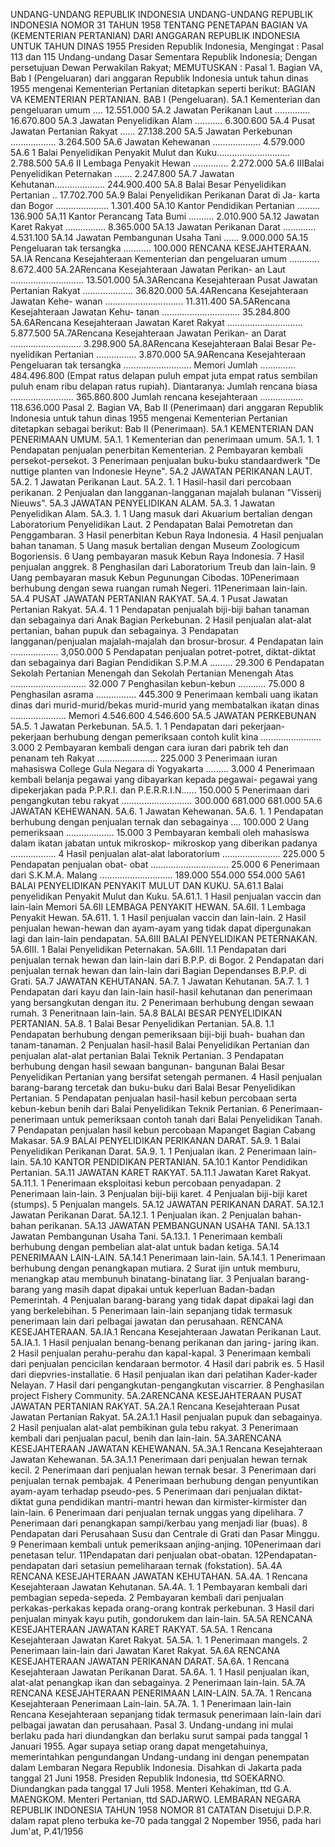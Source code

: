  UNDANG-UNDANG REPUBLIK INDONESIA UNDANG-UNDANG REPUBLIK INDONESIA NOMOR 31 TAHUN 1958 TENTANG PENETAPAN BAGIAN VA (KEMENTERIAN PERTANIAN) DARI ANGGARAN REPUBLIK INDONESIA UNTUK TAHUN DINAS 1955 Presiden Republik Indonesia,
Mengingat :
 Pasal 113 dan 115 Undang-undang Dasar Sementara Republik Indonesia; Dengan persetujuan Dewan Perwakilan Rakyat;
MEMUTUSKAN :
 Pasal 1. Bagian VA, Bab I (Pengeluaran) dari anggaran Republik Indonesia untuk tahun dinas 1955 mengenai Kementerian Pertanian ditetapkan seperti berikut: BAGIAN VA KEMENTERIAN PERTANIAN. BAB I (Pengeluaran). 5A.1 Kementerian dan pengeluaran umum .... 12.551.000 5A.2 Jawatan Perikanan Laut .............. 16.670.800 5A.3 Jawatan Penyelidikan Alam ........... 6.300.600 5A.4 Pusat Jawatan Pertanian Rakyat ...... 27.138.200 5A.5 Jawatan Perkebunan .................. 3.264.500 5A.6 Jawatan Kehewanan ................... 4.579.000 5A.6 1 Balai Penyelidikan Penyakit Mulut dan Kuku............................. 2.788.500 5A.6 II Lembaga Penyakit Hewan .............. 2.272.000 5A.6 IIIBalai Penyelidikan Peternakan ....... 2.247.800 5A.7 Jawatan Kehutanan.................... 244.900.400 5A.8 Balai Besar Penyelidikan Pertanian .. 17.702.700 5A.9 Balai Penyelidikan Perikanan Darat di Ja- karta dan Bogor ..................... 1.301.400 5A.10 Kantor Pendidikan Pertanian ......... 136.900 5A.11 Kantor Perancang Tata Bumi .......... 2.010.900 5A.12 Jawatan Karet Rakyat ................ 8.365.000 5A.13 Jawatan Perikanan Darat ............. 4.531.100 5A.14 Jawatan Pembangunan Usaha Tani ...... 9.000.000 5A.15 Pengeluaran tak tersangka ........... 100.000 RENCANA KESEJAHTERAAN. 5A.IA Rencana Kesejahteraan Kementerian dan pengeluaran umum ............ 8.672.400 5A.2ARencana Kesejahteraan Jawatan Perikan- an Laut ............................. 13.501.000 5A.3ARencana Kesejahteraan Pusat Jawatan Pertanian Rakyat .................... 36.820.000 5A.4ARencana Kesejahteraan Jawatan Kehe- wanan ............................... 11.311.400 5A.5ARencana Kesejahteraan Jawatan Kehu- tanan ............................... 35.284.800 5A.6ARencana Kesejahteraan Jawatan Karet Rakyat .............................. 5.877.500 5A.7ARencana Kesejahteraan Jawatan Perikan- an Darat ............................ 3.298.900 5A.8ARencana Kesejahteraan Balai Besar Pe- nyelidikan Pertanian ................ 3.870.000 5A.9ARencana Kesejahteraan Pengeluaran tak tersangka ........................... Memori Jumlah .............. 484.496.800 (Empat ratus delapan puluh empat juta empat ratus sembilan puluh enam ribu delapan ratus rupiah). Diantaranya: Jumlah rencana biasa ......................... 365.860.800 Jumlah rencana kesejahteraan ................. 118.636.000 Pasal 2. Bagian VA, Bab II (Penerimaan) dari anggaran Republik Indonesia untuk tahun dinas 1955 mengenai Kementerian Pertanian ditetapkan sebagai berikut: Bab II (Penerimaan). 5A.1 KEMENTERIAN DAN PENERIMAAN UMUM. 5A.1. 1 Kementerian dan penerimaan umum. 5A.1. 1. 1 Pendapatan penjualan penerbitan Kementerian. 2 Pembayaran kembali persekot-persekot. 3 Penerimaan penjualan buku-buku standaardwerk "De nuttige planten van Indonesie Heyne". 5A.2 JAWATAN PERIKANAN LAUT. 5A.2. 1 Jawatan Perikanan Laut. 5A.2. 1. 1 Hasil-hasil dari percobaan perikanan. 2 Penjualan dan langganan-langganan majalah bulanan "Visserij Nieuws". 5A.3 JAWATAN PENYELIDIKAN ALAM. 5A.3. 1 Jawatan Penyelidikan Alam. 5A.3. 1. 1 Uang masuk dari Akuarium bertalian dengan Laboratorium Penyelidikan Laut. 2 Pendapatan Balai Pemotretan dan Penggambaran. 3 Hasil penerbitan Kebun Raya Indonesia. 4 Hasil penjualan bahan tanaman. 5 Uang masuk bertalian dengan Museum Zoologicum Bogoriensis. 6 Uang pembayaran masuk Kebun Raya Indonesia. 7 Hasil penjualan anggrek. 8 Penghasilan dari Laboratorium Treub dan lain-lain. 9 Uang pembayaran masuk Kebun Pegunungan Cibodas. 10Penerimaan berhubung dengan sewa ruangan rumah Negeri. 11Penerimaan lain-lain. 5A.4 PUSAT JAWATAN PERTANIAN RAKYAT. 5A.4. 1 Pusat Jawatan Pertanian Rakyat. 5A.4. 1 1 Pendapatan penjualah biji-biji bahan tanaman dan sebagainya dari Anak Bagian Perkebunan. 2 Hasil penjualan alat-alat pertanian, bahan pupuk dan sebagainya. 3 Pendapatan langganan/penjualan majalah-majalah dan brosur-brosur. 4 Pendapatan lain ................... 3,050.000 5 Pendapatan penjualan potret-potret, diktat-diktat dan sebagainya dari Bagian Pendidikan S.P.M.A ......... 29.300 6 Pendapatan Sekolah Pertanian Menengah dan Sekolah Pertanian Menengah Atas .............................. 32.000 7 Penghasilan kebun-kebun ........... 75.000 8 Penghasilan asrama ................ 445.300 9 Penerimaan kembali uang ikatan dinas dari murid-murid/bekas murid-murid yang membatalkan ikatan dinas ...................... Memori 4.546.600 4.546.600 5A.5 JAWATAN PERKEBUNAN 5A.5. 1 Jawatan Perkebunan. 5A.5. 1. 1 Pendapatan dari pekerjaan-pekerjaan berhubung dengan pemeriksaan contoh kulit kina ........................ 3.000 2 Pembayaran kembali dengan cara iuran dari pabrik teh dan penanam teh Rakyat ........................ 225.000 3 Penerimaan iuran mahasiswa College Gula Negara di Yogyakarta ......... 3.000 4 Penerimaan kembali belanja pegawai yang dibayarkan kepada pegawai- pegawai yang dipekerjakan pada P.P.R.I. dan P.E.R.R.I.N...... 150.000 5 Penerimaan dari pengangkutan tebu rakyat ............................ 300.000 681.000 681.000 5A.6 JAWATAN KEHEWANAN. 5A.6. 1 Jawatan Kehewanan. 5A.6. 1. 1 Pendapatan berhubung dengan penjualan ternak dan sebagainya .... 100.000 2 Uang pemeriksaan ................... 15.000 3 Pembayaran kembali oleh mahasiswa dalam ikatan jabatan untuk mikroskop- mikroskop yang diberikan padanya .................. 4 Hasil penjualan alat-alat laboratorium ....................... 225.000 5 Pendapatan penjualan obat- obat ............................... 25.000 6 Penerimaan dari S.K.M.A. Malang ............................. 189.000 554.000 554.000 5A61 BALAI PENYELIDIKAN PENYAKIT MULUT DAN KUKU. 5A.61.1 Balai penyelidikan Penyakit Mulut dan Kuku. 5A.61.1. 1 Hasil penjualan vaccin dan lain-lain Memori 5A.6II LEMBAGA PENYAKIT HEWAN. 5A.6II. 1 Lembaga Penyakit Hewan. 5A.611. 1. 1 Hasil penjualan vaccin dan lain-lain. 2 Hasil penjualan hewan-hewan dan ayam-ayam yang tidak dapat dipergunakan lagi dan lain-lain pendapatan. 5A.6III BALAI PENYELIDIKAN PETERNAKAN. 5A.6III. 1 Balai Penyelidikan Peternakan. 5A.6III. 1.1 Pendapatan dari penjualan ternak hewan dan lain-lain dari B.P.P. di Bogor. 2 Pendapatan dari penjualan ternak hewan dan lain-lain dari Bagian Dependanses B.P.P. di Grati. 5A.7 JAWATAN KEHUTANAN. 5A.7. 1 Jawatan Kehutanan. 5A.7. 1. 1 Pendapatan dari kayu dan lain-lain hasil-hasil kehutanan dan penerimaan yang bersangkutan dengan itu. 2 Penerimaan berhubung dengan sewaan rumah. 3 Peneritnaan lain-lain. 5A.8 BALAI BESAR PENYELIDIKAN PERTANIAN. 5A.8. 1 Balai Besar Penyelidikan Pertanian. 5A.8. 1.1 Pendapatan berhubung dengan pemeriksaan biji-biji buah- buahan dan tanam-tanaman. 2 Penjualan hasil-hasil Balai Penyelidikan Pertanian dan penjualan alat-alat pertanian Balai Teknik Pertanian. 3 Pendapatan berhubung dengan hasil sewaan bangunan- bangunan Balai Besar Penyelidikan Pertanian yang bersifat setengah permanen. 4 Hasil penjualan barang-barang tercetak dan buku-buku dari Balai Besar Penyelidikan Pertanian. 5 Pendapatan penjualan hasil-hasil kebun percobaan serta kebun-kebun benih dari Balai Penyelidikan Teknik Pertanian. 6 Penerimaan-penerimaan untuk pemeriksaan contoh tanah dari Balai Penyelidikan Tanah. 7 Pendapatan penjualan hasil kebun percobaan Mapanget Bagian Cabang Makasar. 5A.9 BALAI PENYELIDIKAN PERIKANAN DARAT. 5A.9. 1 Balai Penyelidikan Perikanan Darat. 5A.9. 1. 1 Penjualan ikan. 2 Penerimaan lain-lain. 5A.10 KANTOR PENDIDIKAN PERTANIAN. 5A.10.1 Kantor Pendidikan Pertanian. 5A.11 JAWATAN KARET RAKYAT. 5A.11.1 Jawatan Karet Rakyat. 5A.11.1. 1 Penerimaan eksploitasi kebun percobaan penyadapan. 2 Penerimaan lain-lain. 3 Penjualan biji-biji karet. 4 Penjualan biji-biji karet (stumps). 5 Penjualan mangels. 5A.12 JAWATAN PERIKANAN DARAT. 5A.12.1 Jawatan Perikanan Darat. 5A.12.1. 1 Penjualan ikan. 2 Penjualan bahan-bahan perikanan. 5A.13 JAWATAN PEMBANGUNAN USAHA TANI. 5A.13.1 Jawatan Pembangunan Usaha Tani. 5A.13.1. 1 Penerimaan kembali berhubung dengan pembelian alat-alat untuk badan ketiga. 5A.14 PENERIMAAN LAIN-LAIN. 5A.14.1 Penerimaan lain-lain. 5A.14.1. 1 Penerimaan berhubung dengan penangkapan mutiara. 2 Surat ijin untuk memburu, menangkap atau membunuh binatang-binatang liar. 3 Penjualan barang-barang yang masih dapat dipakai untuk keperluan Badan-badan Pemerintah. 4 Penjualan barang-barang yang tidak dapat dipakai lagi dan yang berkelebihan. 5 Penerimaan lain-lain sepanjang tidak termasuk penerimaan lain dari pelbagai jawatan dan perusahaan. RENCANA KESEJAHTERAAN. 5A.IA.1 Rencana Kesejahteraan Jawatan Perikanan Laut. 5A.IA.1. 1 Hasil penjualan benang-benang perikanan dan jaring- jaring ikan. 2 Hasil penjualan perahu-perahu dan kapal-kapal. 3 Penerimaan kembali dari penjualan pencicilan kendaraan bermotor. 4 Hasil dari pabrik es. 5 Hasil dari diepvries-installatie. 6 Hasil penjualan ikan dari pelatihan Kader-kader Nelayan. 7 Hasil dari pengangkutan-pengangkutan viscarrier. 8 Penghasilan project Fishery Community. 5A.2ARENCANA KESEJAHTERAAN PUSAT JAWATAN PERTANIAN RAKYAT. 5A.2A.1 Rencana Kesejahteraan Pusat Jawatan Pertanian Rakyat. 5A.2A.1.1 Hasil penjualan pupuk dan sebagainya. 2 Hasil penjualan alat-alat pembikinan gula tebu rakyat. 3 Penerimaan kembali dari penjualan pacul, benih dan lain-lain. 5A.3ARENCANA KESEJAHTERAAN JAWATAN KEHEWANAN. 5A.3A.1 Rencana Kesejahteraan Jawatan Kehewanan. 5A.3A.1.1 Penerimaan dari penjualan hewan ternak kecil. 2 Penerimaan dari penjualan hewan ternak besar. 3 Penerimaan dari penjualan ternak pembajak. 4 Penerimaan berhubung dengan penyuntikan ayam-ayam terhadap pseudo-pes. 5 Penerimaan dari penjualan diktat-diktat guna pendidikan mantri-mantri hewan dan kirmister-kirmister dan lain-lain. 6 Penerimaan dari penjualan ternak unggas yang dipelihara. 7 Penerimaan dari penangkapan sampi/kerbau yang menjadi liar (buas). 8 Pendapatan dari Perusahaan Susu dan Centrale di Grati dan Pasar Minggu. 9 Penerimaan kembali untuk pemeriksaan anjing-anjing. 10Penerimaan dari penetasan telur. 11Pendapatan dari penjualan obat-obatan. 12Pendapatan-pendapatan dari setasiun pemeliharaan ternak (fokstation). 5A.4A RENCANA KESEJAHTERAAN JAWATAN KEHUTAHAN. 5A.4A. 1 Rencana Kesejahteraan Jawatan Kehutanan. 5A.4A. 1. 1 Pembayaran kembali dari pembagian sepeda-sepeda. 2 Pembayaran kembali dari penjualan perkakas-perkakas kepada orang-orang kontrak perkebunan. 3 Hasil dari penjualan minyak kayu putih, gondorukem dan lain-lain. 5A.5A RENCANA KESEJAHTERAAN JAWATAN KARET RAKYAT. 5A.5A. 1 Rencana Kesejahteraan Jawatan Karet Rakyat. 5A.5A. 1. 1 Penerimaan mangels. 2 Penerimaan lain-lain dari Jawatan Karet Rakyat. 5A.6A RENCANA KESEJAHTERAAN JAWATAN PERIKANAN DARAT. 5A.6A. 1 Rencana Kesejahteraan Jawatan Perikanan Darat. 5A.6A. 1. 1 Hasil penjualan ikan, alat-alat penangkap ikan dan sebagainya. 2 Penerimaan lain-lain. 5A.7A RENCANA KESEJAHTERAAN PENERIMAAN LAIN-LAIN. 5A.7A. 1 Rencana Kesejahteraan Penerimaan Lain-lain. 5A.7A. 1. 1 Penerimaan lain-lain Rencana Kesejahteraan sepanjang tidak termasuk penerimaan lain-lain dari pelbagai jawatan dan perusahaan. Pasal 3. Undang-undang ini mulai berlaku pada hari diundangkan dan berlaku surut sampai pada tanggal 1 Januari 1955. Agar supaya setiap orang dapat mengetahuinya, memerintahkan pengundangan Undang-undang ini dengan penempatan dalam Lembaran Negara Republik Indonesia. Disahkan di Jakarta pada tanggal 21 Juni 1958. Presiden Republik Indonesia, ttd SOEKARNO. Diundangkan pada tanggal 17 Juli 1958. Menteri Kehakiman, ttd G.A. MAENGKOM. Menteri Pertanian, ttd SADJARWO. LEMBARAN NEGARA REPUBLIK INDONESIA TAHUN 1958 NOMOR 81 CATATAN Disetujui D.P.R. dalam rapat pleno terbuka ke-70 pada tanggal 2 Nopember 1956, pada hari Jum'at, P.41/1956